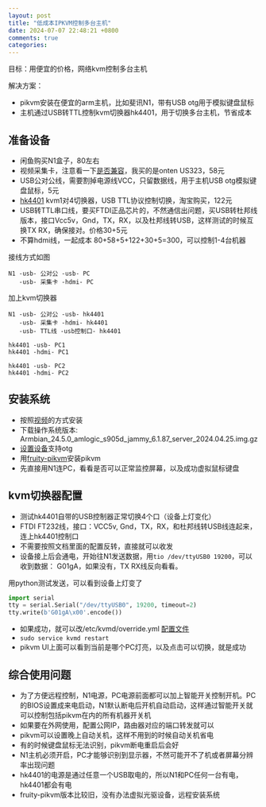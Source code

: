 ```yaml
---
layout: post
title: "低成本IPKVM控制多台主机"
date: 2024-07-07 22:48:21 +0800
comments: true
categories:
---
```


目标：用便宜的价格，网络kvm控制多台主机

解决方案：

- pikvm安装在便宜的arm主机，比如斐讯N1，带有USB otg用于模拟键盘鼠标
- 主机通过USB转TTL控制kvm切换器hk4401，用于切换多台主机，节省成本

## 准备设备

- 闲鱼购买N1盒子，80左右
- 视频采集卡，注意看一下[是否兼容](https://docs.pikvm.org/v2/#required-parts)，我买的是onten US323，58元
- USB公对公线，需要割掉电源线VCC，只留数据线，用于主机USB otg模拟键盘鼠标，5元
- [hk4401](https://docs.pikvm.org/xh_hk4401/) kvm1对4切换器，USB TTL协议控制切换，淘宝购买，122元
- USB转TTL串口线，要买FTDI正品芯片的，不然通信出问题，买USB转杜邦线版本，接口Vcc5v，Gnd，TX，RX，以及杜邦线转USB，这样测试的时候互换TX RX，确保接对。价格30+5元
- 不算hdmi线，一起成本 80+58+5+122+30+5=300，可以控制1-4台机器

接线方式如图

```
N1 -usb- 公对公 -usb- PC
   -usb- 采集卡 -hdmi- PC
```

加上kvm切换器

```
N1 -usb- 公对公 -usb- hk4401
   -usb- 采集卡 -hdmi- hk4401
   -usb- TTL线 -usb控制口- hk4401

hk4401 -usb- PC1
hk4401 -hdmi- PC1

hk4401 -usb- PC2
hk4401 -hdmi- PC2
```

## 安装系统

- 按照[视频](https://www.bilibili.com/video/BV1h84y1o7Zp/)的方式安装
- 下载操作系统版本: Armbian_24.5.0_amlogic_s905d_jammy_6.1.87_server_2024.04.25.img.gz
- [设置设备](https://blog.heysh.xyz/2023/05/20/ipkvm_4_poor_man/)支持otg
- 用[fruity-pikvm](https://github.com/jacobbar/fruity-pikvm)安装pikvm
- 先直接用N1连PC，看看是否可以正常监控屏幕，以及成功虚拟鼠标键盘

## kvm切换器配置

- 测试hk4401自带的USB控制器正常切换4个口（设备上灯变化）
- FTDI FT232线，接口：VCC5v, Gnd，TX，RX，和杜邦线转USB线连起来，连上hk4401控制口
- 不需要按照文档里面的配置反转，直接就可以收发
- 设备接上后会通电，开始往N1发送数据，用`tio /dev/ttyUSB0 19200`，可以收到数据： G01gA，如果没有，TX RX线反向看看。

用python测试发送，可以看到设备上灯变了

```python
import serial
tty = serial.Serial("/dev/ttyUSB0", 19200, timeout=2)
tty.write(b'G01gA\x00'.encode())
```

- 如果成功，就可以改/etc/kvmd/override.yml [配置文件](https://gist.github.com/halida/8d443347a95bf51c8fe7f7641c48cf5d)
- `sudo service kvmd restart`
- pikvm UI上面可以看到当前是哪个PC灯亮，以及点击可以切换，就是成功

## 综合使用问题

- 为了方便远程控制，N1电源，PC电源前面都可以加上智能开关控制开机。PC的BIOS设置成来电启动，N1默认断电后开机自动启动，这样通过智能开关就可以控制包括pikvm在内的所有机器开关机
- 如果要在外网使用，配置公网IP，路由器对应的端口转发就可以
- pikvm可以设置晚上自动关机，这样不用到的时候自动关机省电
- 有的时候键盘鼠标无法识别，pikvm断电重启后会好
- N1主机必须开启，PC才能够识别到显示器，不然可能开不了机或者屏幕分辨率出现问题
- hk4401的电源是通过任意一个USB取电的，所以N1和PC任何一台有电，hk4401都会有电
- fruity-pikvm版本比较旧，没有办法虚拟光驱设备，远程安装系统
